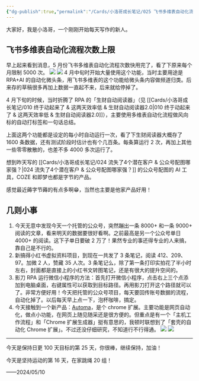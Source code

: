 ```yaml
---
{"dg-publish":true,"permalink":"/Cards/小洛哥成长笔记/025 飞书多维表自动化流程次数上限，白嫖字节！/","tags":["小洛哥成长笔记"],"noteIcon":1,"created":"2024-05-10","updated":"2024-05-10"}
---
```



大家好，我是小洛哥，一个刚刚开始每天写作的新人。

## 飞书多维表自动化流程次数上限
早上起来看到消息，5 月份飞书多维表自动化流程次数快用完了，看了下原来每个月限制 5000 次。
![](http://img.xlg.life/images%2F2024%2F05%2F10%2Fd8db0efb2b3cee7067c6a53fa619b35-fefadf49b3a2dc61210712d164f677d9.jpg)
![](http://img.xlg.life/images%2F2024%2F05%2F10%2F20240510131529-bf3cee5f9a2900d3c282ab669c41e7e8.png)
4 月中旬时开始大量使用这个功能，当时主要用途是 RPA+AI 的自动化微头条，用飞书多维表的这个功能给微头条内容做频道归类。后来存的草稿很多再加上数据一直起不来，后来就给停掉了。

4 月下旬的时候，当时折腾了 RPA 的「生财自动阅读器」（见 [[Cards/小洛哥成长笔记/010 终于动起来了 & 这两天效率低 & 生财自动阅读器2.0\|010 终于动起来了 & 这两天效率低 & 生财自动阅读器2.0]]），主要使用多维表自动化流程做风向标的自动打标签和一句话总结。

上面这两个功能都是设定的每小时自动运行一次，看了下生财阅读器大概存了 1600 条数据，还有测试阶段时估计也有个几百条。每条算运行 2 次，再加上其他一些零零散散的，也差不多 4000 多次运行了。

想到昨天写的 [[Cards/小洛哥成长笔记/024 流失了4个潜在客户 & 公众号配图哪家强？\|024 流失了4个潜在客户 & 公众号配图哪家强？]] 的公众号配图的 AI 工具，COZE 和即梦也都是字节的产品。

感觉最近薅字节薅的有点多啊😁，当然也主要是他家产品好用！

## 几则小事
1. 今天无意中发现今天一个托管的公众号，突然蹦出一条 8000+ 和一条 9000+ 阅读的文章，看来明天的数据要很好看啊。之前最高是另一个公众号单日 4000+ 的阅读。这下子单日要破 2 万了！果然专业的事还得专业的人来搞，靠自己是不行的。
2. 新搞得小红书虚拟资料项目，到现在一共发了 3 条笔记，阅读 412、209、97。加微 2 人，赞藏 35 人次。3 条笔记么，除了第一条打印实拍花了半小时左右，封面都是直接上的小红书文转图笔记，还是有很大的提升空间的。
3. 影刀 RPA 运行微信小程序的方法：首先打开微信小程序，点击右上三个点添加到电脑桌面，右键属性可以获取到目标路径。再用影刀打开这个路径就可以了。非常方便好用！今天把托管的公众号项目，每天要回传账号数据的流程，自动化掉了。以后每天早上点一下，泡杯咖啡，搞定。
4. 今天接触到一个新产品：[Automa](https://www.automa.site/)，是个 chrome 扩展。主要功能是网页自动化，做点小功能，在网页上随见随采还是很方便的。但重点是有一个「主机工作流程」和「Chrome 扩展生成器」挺有意思的，我顿时联想到了「套壳的自动化 Chrome 扩展」。不过还没仔细研究，不知道行不行得通。
![](http://img.xlg.life/images%2F2024%2F05%2F10%2F20240510235046-5d973e2efaf79af5afdb48329f996b07.png)
![](http://img.xlg.life/images%2F2024%2F05%2F10%2F20240510235218-1c89585bc9c5ff36529404eb0e728f1a.png)

---

今天是保持日更 100 天目标的第 25 天，你很棒，继续保持，加油！

今天是坚持运动的第 16 天，在家跳绳 20 组！ 

——2024/05/10